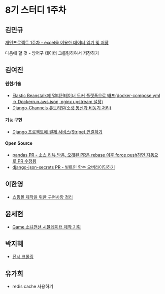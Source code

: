 # 8기 스터디 1주차

## 김민규

[개인프로젝트 1주차 - excel을 이용한 데이터 읽기 및 저장](https://hifami.github.io/project/2018/09/05/Monster_hunter_world_1/)

다음에 할 것 - 방어구 데이터 크롤링하여서 저장하기

## 김여진

#### 원천기술
* [Elastic Beanstalk에 멀티컨테이너 도커 플랫폼으로 배포(docker-compose.yml -> Dockerrun.aws.json, nginx upstream 설정)](https://github.com/yeojin-dev/EB-Multicontainer-Docker-Deploy)
* [Django-Channels 튜토리얼(소켓 통신과 비동기 처리)](https://github.com/yeojin-dev/Chat-with-Django)

#### 기능 구현
* [Django 프로젝트에 결제 서비스(Stripe) 연결하기](https://github.com/yeojin-dev/Django-Shop/commit/20ee19ac9af3cc7b39d2184d0899c9e513d9a516)

#### Open Source
* [pandas PR - 소스 리뷰 받음, 오래된 PR은 rebase 이후 force push하면 자동으로 PR 수정됨](https://github.com/pandas-dev/pandas/pull/22602)
* [django-json-secrets PR - 빌트인 함수 오버라이딩하기](https://github.com/LeeHanYeong/django-json-secrets/pull/2)


## 이한영

- [쇼핑몰 제작을 위한 구현사항 정리](https://github.com/Monaegi/lhy_Shop)

## 윤세현
- [Game 소녀전선 시뮬레이터 제작 기획](https://younlab.github.io/2018-09-06/Project-소녀전선-시뮬레이터)

## 박지혜
- [전시 크롤링](https://zehye.github.io/project/2018/09/06/PROJECT_crawling/)

## 유가희
- redis cache 사용하기

